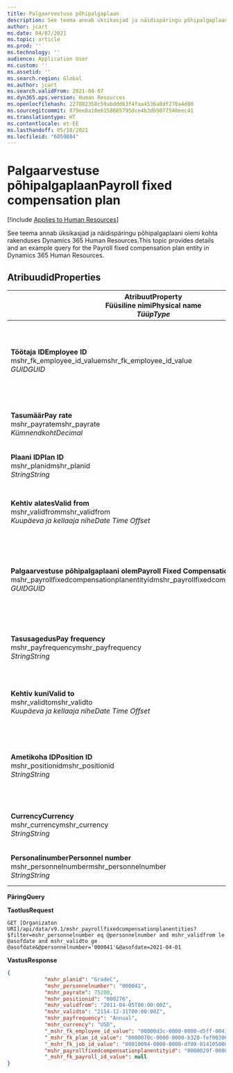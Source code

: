 ```yaml
---
title: Palgaarvestuse põhipalgaplaan
description: See teema annab üksikasjad ja näidispäringu põhipalgaplaani olemi kohta rakenduses Dynamics 365 Human Resources.
author: jcart
ms.date: 04/07/2021
ms.topic: article
ms.prod: ''
ms.technology: ''
audience: Application User
ms.custom: ''
ms.assetid: ''
ms.search.region: Global
ms.author: jcart
ms.search.validFrom: 2021-04-07
ms.dyn365.ops.version: Human Resources
ms.openlocfilehash: 227082358c59abddd63f4faa4536a8df270a4d80
ms.sourcegitcommit: 879ee8a10e6158885795dce4b3db5077540eec41
ms.translationtype: HT
ms.contentlocale: et-EE
ms.lasthandoff: 05/18/2021
ms.locfileid: "6059084"
---
```

# <a name="payroll-fixed-compensation-plan"></a><span data-ttu-id="91eae-103">Palgaarvestuse põhipalgaplaan</span><span class="sxs-lookup"><span data-stu-id="91eae-103">Payroll fixed compensation plan</span></span>

[!include [Applies to Human Resources](../includes/applies-to-hr.md)]

<span data-ttu-id="91eae-104">See teema annab üksikasjad ja näidispäringu põhipalgaplaani olemi kohta rakenduses Dynamics 365 Human Resources.</span><span class="sxs-lookup"><span data-stu-id="91eae-104">This topic provides details and an example query for the Payroll fixed compensation plan entity in Dynamics 365 Human Resources.</span></span>

## <a name="properties"></a><span data-ttu-id="91eae-105">Atribuudid</span><span class="sxs-lookup"><span data-stu-id="91eae-105">Properties</span></span>

| <span data-ttu-id="91eae-106">Atribuut</span><span class="sxs-lookup"><span data-stu-id="91eae-106">Property</span></span><br><span data-ttu-id="91eae-107">**Füüsiline nimi**</span><span class="sxs-lookup"><span data-stu-id="91eae-107">**Physical name**</span></span><br><span data-ttu-id="91eae-108">**_Tüüp_**</span><span class="sxs-lookup"><span data-stu-id="91eae-108">**_Type_**</span></span> | <span data-ttu-id="91eae-109">Kasuta</span><span class="sxs-lookup"><span data-stu-id="91eae-109">Use</span></span> | <span data-ttu-id="91eae-110">Kirjeldus</span><span class="sxs-lookup"><span data-stu-id="91eae-110">Description</span></span> |
| --- | --- | --- |
| <span data-ttu-id="91eae-111">**Töötaja ID**</span><span class="sxs-lookup"><span data-stu-id="91eae-111">**Employee ID**</span></span><br><span data-ttu-id="91eae-112">mshr_fk_employee_id_value</span><span class="sxs-lookup"><span data-stu-id="91eae-112">mshr_fk_employee_id_value</span></span><br><span data-ttu-id="91eae-113">*GUID*</span><span class="sxs-lookup"><span data-stu-id="91eae-113">*GUID*</span></span> | <span data-ttu-id="91eae-114">Kirjutuskaitstud</span><span class="sxs-lookup"><span data-stu-id="91eae-114">Read-only</span></span><br><span data-ttu-id="91eae-115">Nõutav</span><span class="sxs-lookup"><span data-stu-id="91eae-115">Required</span></span><br><span data-ttu-id="91eae-116">Foreign key:mshr_Employee_id of mshr_payrollemployeeentity entity</span><span class="sxs-lookup"><span data-stu-id="91eae-116">Foreign key:mshr_Employee_id of mshr_payrollemployeeentity entity</span></span>  | <span data-ttu-id="91eae-117">Töötaja ID</span><span class="sxs-lookup"><span data-stu-id="91eae-117">Employee ID</span></span> |
| <span data-ttu-id="91eae-118">**Tasumäär**</span><span class="sxs-lookup"><span data-stu-id="91eae-118">**Pay rate**</span></span><br><span data-ttu-id="91eae-119">mshr_payrate</span><span class="sxs-lookup"><span data-stu-id="91eae-119">mshr_payrate</span></span><br><span data-ttu-id="91eae-120">*Kümnendkoht*</span><span class="sxs-lookup"><span data-stu-id="91eae-120">*Decimal*</span></span> | <span data-ttu-id="91eae-121">Kirjutuskaitstud</span><span class="sxs-lookup"><span data-stu-id="91eae-121">Read-only</span></span><br><span data-ttu-id="91eae-122">Nõutav</span><span class="sxs-lookup"><span data-stu-id="91eae-122">Required</span></span> | <span data-ttu-id="91eae-123">Põhipalgaplaanis määratletud tasumäär.</span><span class="sxs-lookup"><span data-stu-id="91eae-123">Pay rate defined in fixed compensation plan.</span></span> |
| <span data-ttu-id="91eae-124">**Plaani ID**</span><span class="sxs-lookup"><span data-stu-id="91eae-124">**Plan ID**</span></span><br><span data-ttu-id="91eae-125">mshr_planid</span><span class="sxs-lookup"><span data-stu-id="91eae-125">mshr_planid</span></span><br><span data-ttu-id="91eae-126">*String*</span><span class="sxs-lookup"><span data-stu-id="91eae-126">*String*</span></span> | <span data-ttu-id="91eae-127">Kirjutuskaitstud</span><span class="sxs-lookup"><span data-stu-id="91eae-127">Read-only</span></span><br><span data-ttu-id="91eae-128">Nõutav</span><span class="sxs-lookup"><span data-stu-id="91eae-128">Required</span></span> |<span data-ttu-id="91eae-129">Määrab palgaplaani.</span><span class="sxs-lookup"><span data-stu-id="91eae-129">Specifies the compensation plan.</span></span>  |
| <span data-ttu-id="91eae-130">**Kehtiv alates**</span><span class="sxs-lookup"><span data-stu-id="91eae-130">**Valid from**</span></span><br><span data-ttu-id="91eae-131">mshr_validfrom</span><span class="sxs-lookup"><span data-stu-id="91eae-131">mshr_validfrom</span></span><br><span data-ttu-id="91eae-132">*Kuupäeva ja kellaaja nihe*</span><span class="sxs-lookup"><span data-stu-id="91eae-132">*Date Time Offset*</span></span> |  <span data-ttu-id="91eae-133">Kirjutuskaitstud</span><span class="sxs-lookup"><span data-stu-id="91eae-133">Read-only</span></span><br><span data-ttu-id="91eae-134">Nõutav</span><span class="sxs-lookup"><span data-stu-id="91eae-134">Required</span></span> |<span data-ttu-id="91eae-135">Töötajaga seotud põhipalga kehtivuse algkuupäev.</span><span class="sxs-lookup"><span data-stu-id="91eae-135">Date the employee fixed compensation is valid from.</span></span>  |
| <span data-ttu-id="91eae-136">**Palgaarvestuse põhipalgaplaani olem**</span><span class="sxs-lookup"><span data-stu-id="91eae-136">**Payroll Fixed Compensation Plan entity**</span></span><br><span data-ttu-id="91eae-137">mshr_payrollfixedcompensationplanentityid</span><span class="sxs-lookup"><span data-stu-id="91eae-137">mshr_payrollfixedcompensationplanentityid</span></span><br><span data-ttu-id="91eae-138">*GUID*</span><span class="sxs-lookup"><span data-stu-id="91eae-138">*GUID*</span></span> | <span data-ttu-id="91eae-139">Nõutav</span><span class="sxs-lookup"><span data-stu-id="91eae-139">Required</span></span><br><span data-ttu-id="91eae-140">Süsteemi loodud</span><span class="sxs-lookup"><span data-stu-id="91eae-140">Sytem generated</span></span> | <span data-ttu-id="91eae-141">Süsteemi loodud GUID-väärtus palgaplaani kordumatuks tuvastamiseks.</span><span class="sxs-lookup"><span data-stu-id="91eae-141">A system-generated GUID value to uniquely identify the compensation plan.</span></span> |
| <span data-ttu-id="91eae-142">**Tasusagedus**</span><span class="sxs-lookup"><span data-stu-id="91eae-142">**Pay frequency**</span></span><br><span data-ttu-id="91eae-143">mshr_payfrequency</span><span class="sxs-lookup"><span data-stu-id="91eae-143">mshr_payfrequency</span></span><br><span data-ttu-id="91eae-144">*String*</span><span class="sxs-lookup"><span data-stu-id="91eae-144">*String*</span></span> | <span data-ttu-id="91eae-145">Kirjutuskaitstud</span><span class="sxs-lookup"><span data-stu-id="91eae-145">Read-only</span></span><br><span data-ttu-id="91eae-146">Nõutav</span><span class="sxs-lookup"><span data-stu-id="91eae-146">Required</span></span> |<span data-ttu-id="91eae-147">Töötajale makstava tasu maksmise sagedus.</span><span class="sxs-lookup"><span data-stu-id="91eae-147">The frequency the employee will be paid.</span></span>  |
| <span data-ttu-id="91eae-148">**Kehtiv kuni**</span><span class="sxs-lookup"><span data-stu-id="91eae-148">**Valid to**</span></span><br><span data-ttu-id="91eae-149">mshr_validto</span><span class="sxs-lookup"><span data-stu-id="91eae-149">mshr_validto</span></span><br><span data-ttu-id="91eae-150">*Kuupäeva ja kellaaja nihe*</span><span class="sxs-lookup"><span data-stu-id="91eae-150">*Date Time Offset*</span></span> | <span data-ttu-id="91eae-151">Kirjutuskaitstud</span><span class="sxs-lookup"><span data-stu-id="91eae-151">Read-only</span></span> <br><span data-ttu-id="91eae-152">Nõutav</span><span class="sxs-lookup"><span data-stu-id="91eae-152">Required</span></span> | <span data-ttu-id="91eae-153">Töötajaga seotud põhipalga kehtivuse lõpukuupäev.</span><span class="sxs-lookup"><span data-stu-id="91eae-153">Date the employee fixed compensation is valid to.</span></span> |
| <span data-ttu-id="91eae-154">**Ametikoha ID**</span><span class="sxs-lookup"><span data-stu-id="91eae-154">**Position ID**</span></span><br><span data-ttu-id="91eae-155">mshr_positionid</span><span class="sxs-lookup"><span data-stu-id="91eae-155">mshr_positionid</span></span><br><span data-ttu-id="91eae-156">*String*</span><span class="sxs-lookup"><span data-stu-id="91eae-156">*String*</span></span> | <span data-ttu-id="91eae-157">Kirjutuskaitstud</span><span class="sxs-lookup"><span data-stu-id="91eae-157">Read-only</span></span> <br><span data-ttu-id="91eae-158">Nõutav</span><span class="sxs-lookup"><span data-stu-id="91eae-158">Required</span></span> | <span data-ttu-id="91eae-159">Töötaja ja põhipalgaplaani registreerimisega seotud ID.</span><span class="sxs-lookup"><span data-stu-id="91eae-159">Postion ID associated with the employee and fixed compensation plan enrollment.</span></span> |
| <span data-ttu-id="91eae-160">**Currency**</span><span class="sxs-lookup"><span data-stu-id="91eae-160">**Currency**</span></span><br><span data-ttu-id="91eae-161">mshr_currency</span><span class="sxs-lookup"><span data-stu-id="91eae-161">mshr_currency</span></span><br><span data-ttu-id="91eae-162">*String*</span><span class="sxs-lookup"><span data-stu-id="91eae-162">*String*</span></span> | <span data-ttu-id="91eae-163">Kirjutuskaitstud</span><span class="sxs-lookup"><span data-stu-id="91eae-163">Read-only</span></span> <br><span data-ttu-id="91eae-164">Nõutav</span><span class="sxs-lookup"><span data-stu-id="91eae-164">Required</span></span> |<span data-ttu-id="91eae-165">Põhipalgaplaani jaoks määratletud valuuta</span><span class="sxs-lookup"><span data-stu-id="91eae-165">The currency defined for the fixed compensation plan</span></span>   |
| <span data-ttu-id="91eae-166">**Personalinumber**</span><span class="sxs-lookup"><span data-stu-id="91eae-166">**Personnel number**</span></span><br><span data-ttu-id="91eae-167">mshr_personnelnumber</span><span class="sxs-lookup"><span data-stu-id="91eae-167">mshr_personnelnumber</span></span><br><span data-ttu-id="91eae-168">*String*</span><span class="sxs-lookup"><span data-stu-id="91eae-168">*String*</span></span> | <span data-ttu-id="91eae-169">Kirjutuskaitstud</span><span class="sxs-lookup"><span data-stu-id="91eae-169">Read-only</span></span><br><span data-ttu-id="91eae-170">Nõutav</span><span class="sxs-lookup"><span data-stu-id="91eae-170">Required</span></span> |<span data-ttu-id="91eae-171">Töötaja kordumatu personalinumber.</span><span class="sxs-lookup"><span data-stu-id="91eae-171">The employee's unique personnel number.</span></span>  |

<span data-ttu-id="91eae-172">**Päring**</span><span class="sxs-lookup"><span data-stu-id="91eae-172">**Query**</span></span>

<span data-ttu-id="91eae-173">**Taotlus**</span><span class="sxs-lookup"><span data-stu-id="91eae-173">**Request**</span></span>

```http
GET [Organizaton URI]/api/data/v9.1/mshr_payrollfixedcompensationplanentities?$filter=mshr_personnelnumber eq @personnelnumber and mshr_validfrom le @asofdate and mshr_validto ge @asofdate&@personnelnumber='000041'&@asofdate=2021-04-01
```

<span data-ttu-id="91eae-174">**Vastus**</span><span class="sxs-lookup"><span data-stu-id="91eae-174">**Response**</span></span>

```json
{
            "mshr_planid": "GradeC",
            "mshr_personnelnumber": "000041",
            "mshr_payrate": 75200,
            "mshr_positionid": "000276",
            "mshr_validfrom": "2011-04-05T00:00:00Z",
            "mshr_validto": "2154-12-31T00:00:00Z",
            "mshr_payfrequency": "Annual",
            "mshr_currency": "USD",
            "_mshr_fk_employee_id_value": "00000d3c-0000-0000-d5ff-004105000000",
            "_mshr_fk_plan_id_value": "0000070c-0000-0000-b328-fef003000000",
            "_mshr_fk_job_id_value": "00010094-0000-0000-df00-014105000000",
            "mshr_payrollfixedcompensationplanentityid": "0000029f-0000-0000-d5ff-004105000000",
            "_mshr_fk_payroll_id_value": null
}
```

